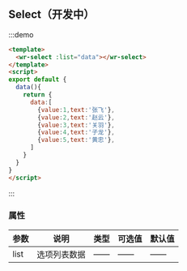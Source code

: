 ## Select（开发中）


:::demo
```html
<template>
  <wr-select :list="data"></wr-select>
</template>
<script>
export default {
  data(){
    return {
      data:[
        {value:1,text:'张飞'},
        {value:2,text:'赵云'},
        {value:3,text:'关羽'},
        {value:4,text:'子龙'},
        {value:5,text:'黄忠'},
      ]
    }
  }
}
</script>
```
:::
### 属性
| 参数      | 说明    | 类型      | 可选值       | 默认值   |
|---------- |-------- |---------- |-------------  |-------- |
| list     |  选项列表数据 |  ——  |   ——  |    ——   |   